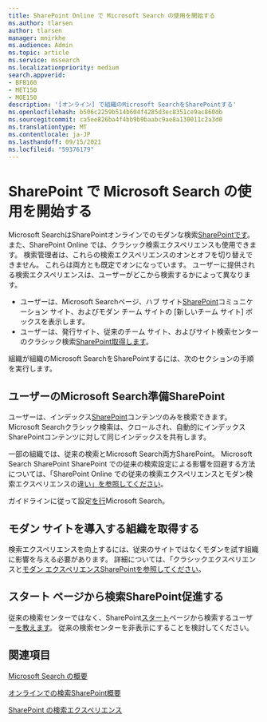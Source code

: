 ```yaml
---
title: SharePoint Online で Microsoft Search の使用を開始する
ms.author: tlarsen
author: tlarsen
manager: mnirkhe
ms.audience: Admin
ms.topic: article
ms.service: mssearch
ms.localizationpriority: medium
search.appverid:
- BFB160
- MET150
- MOE150
description: '[オンライン] で組織のMicrosoft SearchをSharePointする'
ms.openlocfilehash: b506c2259b514b604f4285d3ec8351ce9ac860db
ms.sourcegitcommit: ca5ee826ba4f4bb9b9baabc9ae8a130011c2a3d0
ms.translationtype: MT
ms.contentlocale: ja-JP
ms.lasthandoff: 09/15/2021
ms.locfileid: "59376179"
---
```

# <a name="get-started-with-microsoft-search-in-sharepoint"></a>SharePoint で Microsoft Search の使用を開始する

Microsoft SearchはSharePointオンラインでのモダンな検索[SharePointです](https://products.office.com/sharepoint/collaboration)。 また、SharePoint Online では、クラシック検索エクスペリエンスも使用できます。 検索管理者は、これらの検索エクスペリエンスのオンとオフを切り替えできません。 これらは両方とも既定でオンになっています。 ユーザーに提供される検索エクスペリエンスは、ユーザーがどこから検索するかによって異なります。

- ユーザーは、Microsoft Searchページ、ハブ サイト[SharePoint](http://sharepoint.com/)コミュニケーション サイト、およびモダン チーム サイトの [新しいチーム サイト] ボックスを表示します。
- ユーザーは、発行サイト、従来のチーム サイト、およびサイト検索センターのクラシック検索[SharePoint取得します](/sharepoint/manage-search-center)。

組織が組織のMicrosoft SearchをSharePointするには、次のセクションの手順を実行します。

## <a name="prepare-for-microsoft-search-in-sharepoint"></a>ユーザーのMicrosoft Search準備SharePoint

ユーザーは、インデックス[SharePoint](http://sharepoint.com/)コンテンツのみを検索できます。 Microsoft Searchクラシック検索は、クロールされ、自動的にインデックスSharePointコンテンツに対して同じインデックスを共有します。 

一部の組織では、従来の検索とMicrosoft Search両方SharePoint。 Microsoft Search SharePoint SharePoint での従来の検索設定による影響を回避する方法については、「SharePoint Online での従来の検索エクスペリエンスとモダン検索エクスペリエンスの違[い」を参照してください](/sharepoint/differences-classic-modern-search)。

ガイドラインに従って設定[を行](./setup-microsoft-search.md)Microsoft Search。


## <a name="get-your-organization-to-adopt-modern-sites"></a>モダン サイトを導入する組織を取得する

検索エクスペリエンスを向上するには、従来のサイトではなくモダンを試す組織に影響を与える必要があります。 詳細については、「クラシックエクスペリエンスと[モダン エクスペリエンスSharePointを参照してください](https://support.office.com/article/SharePoint-classic-and-modern-experiences-5725c103-505d-4a6e-9350-300d3ec7d73f)。

## <a name="promote-searching-from-the-sharepoint-start-page"></a>スタート ページから検索SharePoint促進する

従来の検索センターではなく、SharePoint[スタート](http://sharepoint.com/)ページから検索するユーザー[を教えます](/sharepoint/manage-search-center)。 従来の検索センターを非表示にすることを検討してください。

## <a name="see-also"></a>関連項目
[Microsoft Search の概要](overview-microsoft-search.md)

[オンラインでの検索SharePoint概要](/sharepoint/overview-of-search)

[SharePoint の検索エクスペリエンス](/sharepoint/get-started-with-modern-search-experience)